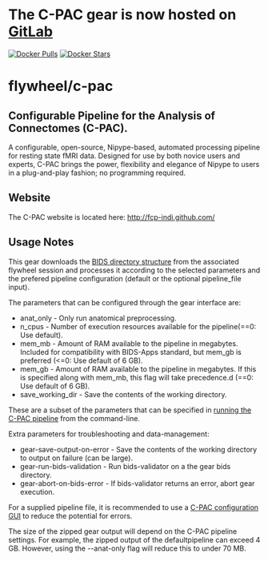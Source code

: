 # The C-PAC gear is now hosted on [GitLab](https://gitlab.com/flywheel-io/flywheel-apps/cpac)

[![Docker Pulls](https://img.shields.io/docker/pulls/flywheel/c-pac.svg)](https://hub.docker.com/r/flywheel/c-pac/)
[![Docker Stars](https://img.shields.io/docker/stars/flywheel/c-pac.svg)](https://hub.docker.com/r/flywheel/c-pac/)

# flywheel/c-pac
## Configurable Pipeline for the Analysis of Connectomes (C-PAC).
A configurable, open-source, Nipype-based, automated processing pipeline for resting state fMRI data. Designed for use by both novice users and experts, C-PAC brings the power, flexibility and elegance of Nipype to users in a plug-and-play fashion; no programming required.

## Website
The C-PAC website is located here: http://fcp-indi.github.com/

## Usage Notes
This gear downloads the [BIDS directory structure](https://bids.neuroimaging.io/) from the associated flywheel session and processes it according to the selected parameters and the prefered pipeline configuration (default or the optional pipeline_file input).

The parameters that can be configured through the gear interface are:

* anat_only - Only run anatomical preprocessing.
* n_cpus - Number of execution resources available for the pipeline(==0: Use default).
* mem_mb - Amount of RAM available to the pipeline in megabytes. Included for compatibility with BIDS-Apps standard, but mem_gb is preferred (<=0: Use default of 6 GB).
* mem_gb - Amount of RAM available to the pipeline in megabytes. If this is specified along with mem_mb, this flag will take precedence.d (==0: Use default of 6 GB).
* save_working_dir - Save the contents of the working directory.

These are a subset of the parameters that can be specified in [running the C-PAC pipeline](http://fcp-indi.github.io/docs/user/running.html) from the command-line.

Extra parameters for troubleshooting and data-management:

* gear-save-output-on-error - Save the contents of the working directory to output on failure (can be large).
* gear-run-bids-validation - Run bids-validator on a the gear bids directory.
* gear-abort-on-bids-error - If bids-validator returns an error, abort gear execution.

For a supplied pipeline file, it is recommended to use a [C-PAC configuration GUI](http://fcp-indi.github.io/docs/user/new_gui.html) to reduce the potential for errors.

The size of the zipped gear output will depend on the C-PAC pipeline settings. For example, the zipped output of the defaultpipeline can exceed 4 GB. However, using the --anat-only flag will reduce this to under 70 MB.
